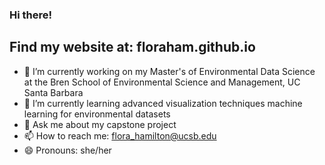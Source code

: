 ### Hi there! 


## Find my website at: floraham.github.io

- 🔭 I’m currently working on my Master's of Environmental Data Science at the Bren School of Environmental Science and Management, UC Santa Barbara 
- 🌱 I’m currently learning advanced visualization techniques machine learning for environmental datasets 
- 💬 Ask me about my capstone project
- 📫 How to reach me: flora_hamilton@ucsb.edu
- 😄 Pronouns: she/her 
